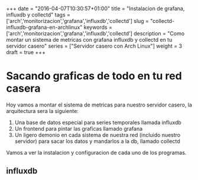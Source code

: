+++
date = "2016-04-07T10:30:57+01:00"
title = "Instalacion de grafana, influxdb y collectd"
tags = ['arch','monitorizacion','grafana','influxdb','collectd']
slug = "collectd-influxdb-grafana-en-archlinux"
keywords = ['arch','monitorizacion','grafana','influxdb','collectd']
description = "Como montar un sistema de metricas con grafana influxdb y collectd en tu servidor casero"
series = ["Servidor casero con Arch Linux"]
weight = 3
draft = true
+++


# Sacando graficas de todo en tu red casera
Hoy vamos a montar el sistema de metricas para nuestro servidor casero, la arquitectura sera la siguiente:
1. Una base de datos especial para series temporales llamada influxdb
2. Un frontend para pintar las graficas llamado grafana
3. Un ligero demonio en cada sistema de nuestra red (incluido nuestro servidor) para sacar los datos y mandarlos a la db, llamado collectd

Vamos a ver la instalacion y configuracion de cada uno de los programas.

## influxdb
